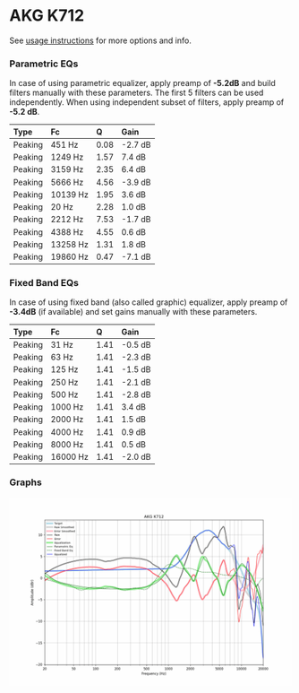 # AKG K712
See [usage instructions](https://github.com/jaakkopasanen/AutoEq#usage) for more options and info.

### Parametric EQs
In case of using parametric equalizer, apply preamp of **-5.2dB** and build filters manually
with these parameters. The first 5 filters can be used independently.
When using independent subset of filters, apply preamp of **-5.2 dB**.

| Type    | Fc       |    Q | Gain    |
|:--------|:---------|:-----|:--------|
| Peaking | 451 Hz   | 0.08 | -2.7 dB |
| Peaking | 1249 Hz  | 1.57 | 7.4 dB  |
| Peaking | 3159 Hz  | 2.35 | 6.4 dB  |
| Peaking | 5666 Hz  | 4.56 | -3.9 dB |
| Peaking | 10139 Hz | 1.95 | 3.6 dB  |
| Peaking | 20 Hz    | 2.28 | 1.0 dB  |
| Peaking | 2212 Hz  | 7.53 | -1.7 dB |
| Peaking | 4388 Hz  | 4.55 | 0.6 dB  |
| Peaking | 13258 Hz | 1.31 | 1.8 dB  |
| Peaking | 19860 Hz | 0.47 | -7.1 dB |

### Fixed Band EQs
In case of using fixed band (also called graphic) equalizer, apply preamp of **-3.4dB**
(if available) and set gains manually with these parameters.

| Type    | Fc       |    Q | Gain    |
|:--------|:---------|:-----|:--------|
| Peaking | 31 Hz    | 1.41 | -0.5 dB |
| Peaking | 63 Hz    | 1.41 | -2.3 dB |
| Peaking | 125 Hz   | 1.41 | -1.5 dB |
| Peaking | 250 Hz   | 1.41 | -2.1 dB |
| Peaking | 500 Hz   | 1.41 | -2.8 dB |
| Peaking | 1000 Hz  | 1.41 | 3.4 dB  |
| Peaking | 2000 Hz  | 1.41 | 1.5 dB  |
| Peaking | 4000 Hz  | 1.41 | 0.9 dB  |
| Peaking | 8000 Hz  | 1.41 | 0.5 dB  |
| Peaking | 16000 Hz | 1.41 | -2.0 dB |

### Graphs
![](./AKG%20K712.png)